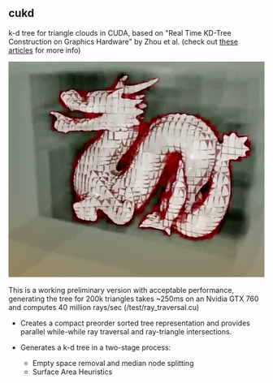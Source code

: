 cukd
----

k-d tree for triangle clouds in CUDA, based on "Real Time KD-Tree
Construction on Graphics Hardware" by Zhou et al.
(check out [these articles](http://unvirtual.github.com/tag/cukd/) for more info)

![Dragon cost](cukd_screenshot.jpeg)

This is a working preliminary version with acceptable performance,
generating the tree for 200k triangles takes ~250ms on an Nvidia GTX
760 and computes 40 million rays/sec (/test/ray_traversal.cu)


   - Creates a compact preorder sorted tree representation and provides
     parallel while-while ray traversal and ray-triangle intersections.

   - Generates a k-d tree in a two-stage process:

      - Empty space removal and median node splitting
      - Surface Area Heuristics

